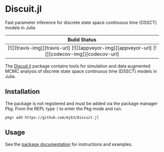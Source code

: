 # Discuit.jl
Fast parameter inference for discrete state space continuous time (DSSCT) models in Julia

| **Build Status**                                                                                |
|:-----------------------------------------------------------------------------------------------:|
| [![][travis-img]][travis-url] [![][appveyor-img]][appveyor-url] [![][codecov-img]][codecov-url] |

The [Discuit.jl][discuit_repo] package contains tools for simulation and data augmented MCMC analysis of discrete state space continuous time (DSSCT) models in Julia.

## Installation

The package is not registered and must be added via the package manager Pkg.
From the REPL type `]` to enter the Pkg mode and run:

```
pkg> add https://github.com/mjb3/Discuit.jl
```

## Usage

See the [package documentation][discuit_docs] for instructions and examples.

[discuit_repo]: https://github.com/mjb3/Discuit.jl
[discuit_docs]: https://mjb3.github.io/Discuit.jl/latest/
